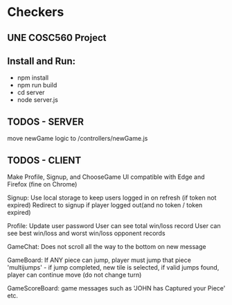 # Checkers
## UNE COSC560 Project

## Install and Run:
* npm install
* npm run build
* cd server
* node server.js

## TODOS - SERVER
move newGame logic to /controllers/newGame.js


## TODOS - CLIENT
Make Profile, Signup, and ChooseGame UI compatible with Edge and Firefox (fine on Chrome)

Signup: 
Use local storage to keep users logged in on refresh (if token not expired)
Redirect to signup if player logged out(and no token / token expired)

Profile: 
Update user password
User can see total win/loss record
User can see best win/loss and worst win/loss opponent records

GameChat: 
Does not scroll all the way to the bottom on new message

GameBoard: 
If ANY piece can jump, player must jump that piece
'multijumps' - if jump completed, new tile is selected, if valid jumps found, player can continue move (do not change turn)

GameScoreBoard: game messages such as 'JOHN has Captured your Piece' etc.
